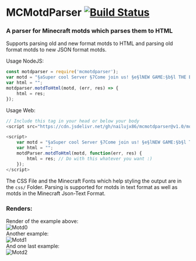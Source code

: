 # MCMotdParser [![Build Status](https://travis-ci.com/nailujx86/mcmotdparser.svg?branch=master)](https://travis-ci.com/nailujx86/mcmotdparser)  
### A parser for Minecraft motds which parses them to HTML  

Supports parsing old and new format motds to HTML and parsing old format motds to new JSON format motds.  

Usage NodeJS:
```javascript
const motdparser = require('mcmotdparser');
var motd = "§aSuper cool Server §7Come join us! §e§lNEW GAME:§b§l THE BRIDGE";
var html = "";
motdparser.motdToHtml(motd, (err, res) => {
	html = res;
});
```
Usage Web:
 
```javascript
// Include this tag in your head or below your body
<script src="https://cdn.jsdelivr.net/gh/nailujx86/mcmotdparser@v1.0/motdparserweb.js" type="text/javascript"></script>

<script>
	var motd = "§aSuper cool Server §7Come join us! §e§lNEW GAME:§b§l THE BRIDGE";
	var html = "";
	motdParser.motdToHtml(motd, function(err, res) {
		html = res; // Do with this whatever you want :)
	});
</script>
```
The CSS File and the Minecraft Fonts which help styling the output are in the ```css/``` Folder.
Parsing is supported for motds in text format as well as motds in the Minecraft Json-Text Format.

### Renders:
Render of the example above:  
![Motd0](https://i.imgur.com/kw6JTwF.png)  
Another example:  
![Motd1](https://i.imgur.com/aXmKoLH.png)  
And one last example:  
![Motd2](https://i.imgur.com/HB3Pufj.png)  
